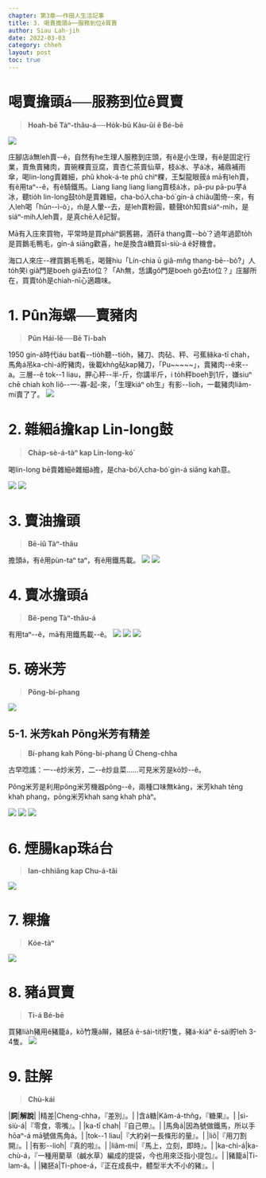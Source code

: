 ```yaml
---
chapter: 第3章——作田人生活記事
title: 3. 喝賣擔頭á──服務到位ê買賣
author: Siau Lah-jih
date: 2022-03-03
category: chheh
layout: post
toc: true
---
```


# 喝賣擔頭á──服務到位ê買賣
> **Hoah-bē Tàⁿ-thâu-á──Ho̍k-bū Kàu-ūi ê Bé-bē**

![](../too5/06/6-6-2-2.雜細仔擔.jpg)


庄腳店á無leh賣--ê，自然有he生理人服務到庄頭，有ê是小生理，有ê是固定行業，賣魚賣豬肉，賣碗粿賣豆腐，賣杏仁茶賣仙草，枝á冰、芋á冰，補鼎補雨傘，喝lin-long賣雜細，phû khok-á-te phû chìⁿ粿，王梨龍眼菝á mā有leh賣，有ê用taⁿ--ê，有ê騎鐵馬。Liang liang liang liang賣枝á冰，pā-pu pā-pu芋á冰，聽tio̍h lin-long鼓to̍h是賣雜細，cha-bó͘人cha-bó͘ gín-á chiâu圍倚--來，有人leh喝「hūn--ì-ò͘」，m̄是人暈--去，是leh賣粉圓，聽聲to̍h知賣siáⁿ-mi̍h，是siáⁿ-mih人leh賣，是真chē人ê記智。

Mā有入庄來買物，平常時是買pháiⁿ銅舊錫，酒矸á thang賣--bò͘？過年過節to̍h是買鵝毛鴨毛，gín-á siāng歡喜，he是換含á糖買sì-siù-á ê好機會。

海口人來庄--裡買鵝毛鴨毛，喝聲hiu「Lín-chia ū giâ-mn̂g thang-bē--bò͘?」人to̍h笑i giâ門是boeh giâ去tó位？「Ah無，恁講gô門是boeh gô去tó位？」庄腳所在，買賣to̍h是chiah-nī心適趣味。

# 1. Pûn海螺──賣豬肉
> **Pûn Hái-lê──Bē Ti-bah**

1950 gín-á時代iáu bat看--tio̍h聽--tio̍h，豬刀、肉砧、秤、弓蕉絲ka-tī chah，馬角á吊ka-chì-á貯豬肉，後載khǹg砧kap豬刀，「Pu~~~~~」，賣豬肉--ê來--a。三層--ê tok--1 liau，胛心秤--半-斤，你講半斤，i to̍h秤boeh到1斤，嫌siuⁿ chē chiah koh liô--一-寡-起-來，「生理kiáⁿ oh生」有影--lio͘h，一載豬肉liâm-mi賣了了。
![](../too5/06/6-6-1-1.海螺.jpg)

# 2. 雜細á擔kap Lin-long鼓
> **Cha̍p-sè-á-tàⁿ kap Lin-long-kó͘**

喝lin-long bē賣雜細ê雜細á擔，是cha-bó͘人cha-bó͘ gín-á siāng kah意。

![](../too5/06/6-6-2-1.雜細仔擔.jpg)
![](../too5/06/6-6-2-3.輪瓏鼓.jpg)

# 3. 賣油擔頭
> **Bē-iû Tàⁿ-thâu**

擔頭á，有ê用pùn-taⁿ taⁿ，有ê用鐵馬載。
![](../too5/06/6-6-3-1.火油擔.jpg)
![](../too5/06/6-6-3-5.火油擔.jpg)

# 4. 賣冰擔頭á
> **Bē-peng Tàⁿ-thâu-á**

有用taⁿ--ê，mā有用鐵馬載--ê。
![](../too5/06/6-6-4-1.賣冰擔.jpg)
![](../too5/06/6-6-4-2.賣冰擔頭仔.jpg)
![](../too5/06/6-6-4-21.枝仔冰桶.jpg)

# 5. 磅米芳
> **Pōng-bí-phang**

![](../too5/06/6-6-5-1.磅米芳.jpg)

## 5-1. 米芳kah Pōng米芳有精差
> **Bí-phang kah Pōng-bí-phang Ū Cheng-chha**

古早唸謠：一--ê炒米芳，二--ê炒韭菜‥‥‥可見米芳是kō͘炒--ê。

Pōng米芳是利用pōng米芳機器pōng--ê，兩種口味無kāng，米芳khah tēng khah phang，pōng米芳khah sang khah phàⁿ。

![](../too5/06/6-6-6-1.米芳.jpg)
![](../too5/06/6-6-6-3.磅米芳.jpg)
![](../too5/06/6-6-6-2.磅米芳.jpg)

# 6. 煙腸kap珠á台
> **Ian-chhiâng kap Chu-á-tâi**

![](../too5/06/6-6-8-1.煙腸珠仔台.jpg)

# 7. 粿擔
> **Kóe-tàⁿ**

![](../too5/06/6-6-9-1.粿擔.jpg)

# 8. 豬á買賣
> **Ti-á Bé-bē**

買豬lia̍h豬用ê豬籠á，kō͘竹篾á辮，豬胚á ē-sái-tit貯1隻，豬á-kiáⁿ ē-sái貯leh 3-4隻。
![](../too5/06/6-6-7-1.豬籠竹塘.jpg)

# 9. 註解
> **Chù-kái**

|**詞**|**解說**|
|精差|Cheng-chha，『差別』。|
|含á糖|Kâm-á-thn̂g，『糖果』。|
|sì-siù-á|『零食，零嘴』。|
|ka-tī chah|『自己帶』。|
|馬角á|因為號做鐵馬，所以手hōaⁿ-á mā號做馬角á。|
|tok--1 liau|『大約剁一長條形的量』。|
|liô|『用刀割開』。|
|有影--lio͘h|『真的啦』。|
|liâm-mi|『馬上，立刻，即時』。|
|ka-chì-á|ka-chù-á，『一種用藺草（鹹水草）​編成的提袋，今也用來泛指小提包』。|
|豬籠á|Ti-lam-á。|
|豬胚á|Ti-phoe-á，『正在成長中，體型半大不小的豬』。|